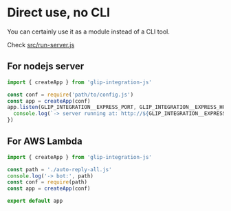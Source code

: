 # Direct use, no CLI

You can certainly use it as a module instead of a CLI tool.

Check [src/run-server.js](../src/run-server.js)

## For nodejs server

```js
import { createApp } from 'glip-integration-js'

const conf = require('path/to/config.js')
const app = createApp(conf)
app.listen(GLIP_INTEGRATION__EXPRESS_PORT, GLIP_INTEGRATION__EXPRESS_HOST, () => {
  console.log(`-> server running at: http://${GLIP_INTEGRATION__EXPRESS_HOST}:${GLIP_INTEGRATION__EXPRESS_PORT}`)
})
```

## For AWS Lambda

```js
import { createApp } from 'glip-integration-js'

const path = './auto-reply-all.js'
console.log('-> bot:', path)
const conf = require(path)
const app = createApp(conf)

export default app

```
